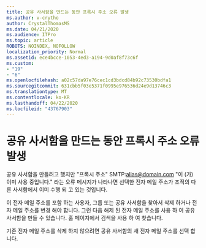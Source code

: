 ```yaml
---
title: 공유 사서함을 만드는 동안 프록시 주소 오류 발생
ms.author: v-crytho
author: CrystalThomasMS
ms.date: 04/21/2020
ms.audience: ITPro
ms.topic: article
ROBOTS: NOINDEX, NOFOLLOW
localization_priority: Normal
ms.assetid: ece4bcce-1053-4ed3-a194-9d0af8f73c6f
ms.custom:
- "19"
- "6"
ms.openlocfilehash: a02c57da97e76cec1cd3bdcd84b92c73530bdfa1
ms.sourcegitcommit: 631cbb5f03e5371f0995e976536d24e9d13746c3
ms.translationtype: MT
ms.contentlocale: ko-KR
ms.lasthandoff: 04/22/2020
ms.locfileid: "43767903"
---
```

# <a name="proxy-address-error-while-creating-a-shared-mailbox"></a>공유 사서함을 만드는 동안 프록시 주소 오류 발생

공유 사서함을 만들려고 했지만 "프록시 주소" SMTP:alias@domain.com "이 (가) 이미 사용 중입니다." 라는 오류 메시지가 나타나면 선택한 전자 메일 주소가 조직의 다른 사서함에서 이미 수행 되 고 있는 것입니다.
  
이 전자 메일 주소를 포함 하는 사용자, 그룹 또는 공유 사서함을 찾아서 삭제 하거나 전자 메일 주소를 변경 해야 합니다. 그런 다음 해제 된 전자 메일 주소를 사용 하 여 공유 사서함을 만들 수 있습니다. 홈 페이지에서 검색을 사용 하 여 찾습니다.
  
기존 전자 메일 주소를 삭제 하지 않으려면 공유 사서함의 새 전자 메일 주소를 선택 합니다.
  